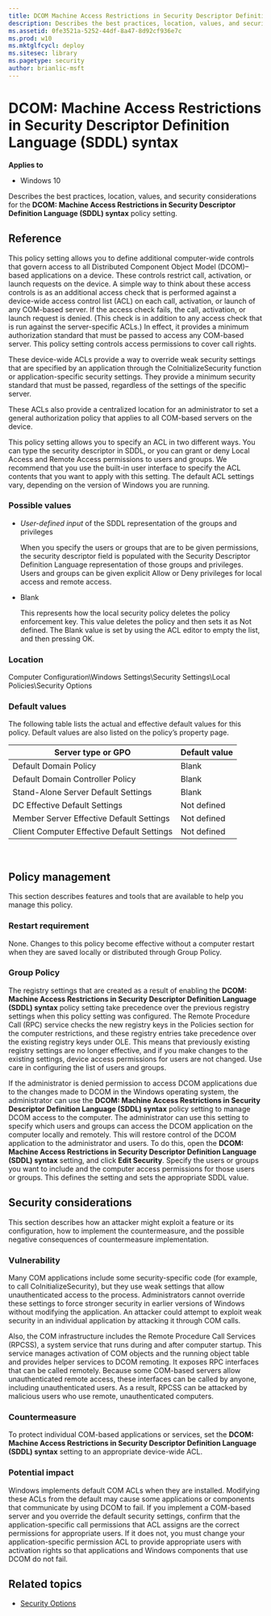 ```yaml
---
title: DCOM Machine Access Restrictions in Security Descriptor Definition Language (SDDL) syntax (Windows 10)
description: Describes the best practices, location, values, and security considerations for the DCOM Machine Access Restrictions in Security Descriptor Definition Language (SDDL) syntax policy setting.
ms.assetid: 0fe3521a-5252-44df-8a47-8d92cf936e7c
ms.prod: w10
ms.mktglfcycl: deploy
ms.sitesec: library
ms.pagetype: security
author: brianlic-msft
---
```


# DCOM: Machine Access Restrictions in Security Descriptor Definition Language (SDDL) syntax

**Applies to**
-   Windows 10

Describes the best practices, location, values, and security considerations for the **DCOM: Machine Access Restrictions in Security Descriptor Definition Language (SDDL) syntax** policy setting.

## Reference

This policy setting allows you to define additional computer-wide controls that govern access to all Distributed Component Object Model (DCOM)–based applications on a device. These controls restrict call, activation, or launch requests on the device. A simple way to think about these access controls is as an additional access check that is performed against a device-wide access control list (ACL) on each call, activation, or launch of any COM-based server. If the access check fails, the call, activation, or launch request is denied. (This check is in addition to any access check that is run against the server-specific ACLs.) In effect, it provides a minimum authorization standard that must be passed to access any COM-based server. This policy setting controls access permissions to cover call rights.

These device-wide ACLs provide a way to override weak security settings that are specified by an application through the CoInitializeSecurity function or application-specific security settings. They provide a minimum security standard that must be passed, regardless of the settings of the specific server.

These ACLs also provide a centralized location for an administrator to set a general authorization policy that applies to all COM-based servers on the device.

This policy setting allows you to specify an ACL in two different ways. You can type the security descriptor in SDDL, or you can grant or deny Local Access and Remote Access permissions to users and groups. We recommend that you use the built-in user interface to specify the ACL contents that you want to apply with this setting. The default ACL settings vary, depending on the version of Windows you are running.

### Possible values

-   *User-defined input* of the SDDL representation of the groups and privileges

    When you specify the users or groups that are to be given permissions, the security descriptor field is populated with the Security Descriptor Definition Language representation of those groups and privileges. Users and groups can be given explicit Allow or Deny privileges for local access and remote access.

-   Blank

    This represents how the local security policy deletes the policy enforcement key. This value deletes the policy and then sets it as Not defined. The Blank value is set by using the ACL editor to empty the list, and then pressing OK.

### Location

Computer Configuration\\Windows Settings\\Security Settings\\Local Policies\\Security Options

### Default values

The following table lists the actual and effective default values for this policy. Default values are also listed on the policy’s property page.

| Server type or GPO | Default value
| - | - |
| Default Domain Policy | Blank |
| Default Domain Controller Policy | Blank | 
| Stand-Alone Server Default Settings | Blank | 
| DC Effective Default Settings | Not defined | 
| Member Server Effective Default Settings | Not defined | 
| Client Computer Effective Default Settings | Not defined | 
 
## Policy management

This section describes features and tools that are available to help you manage this policy.
### Restart requirement

None. Changes to this policy become effective without a computer restart when they are saved locally or distributed through Group Policy.

### Group Policy

The registry settings that are created as a result of enabling the **DCOM: Machine Access Restrictions in Security Descriptor Definition Language (SDDL) syntax** policy setting take precedence over the previous registry settings when this policy setting was configured. The Remote Procedure Call (RPC) service checks the new registry keys in the Policies section for the computer restrictions, and these registry entries take precedence over the existing registry keys under OLE. This means that previously existing registry settings are no longer effective, and if you make changes to the existing settings, device access permissions for users are not changed. Use care in configuring the list of users and groups.

If the administrator is denied permission to access DCOM applications due to the changes made to DCOM in the Windows operating system, the administrator can use the **DCOM: Machine Access Restrictions in Security Descriptor Definition Language (SDDL) syntax** policy setting to manage DCOM access to the computer. The administrator can use this setting to specify which users and groups can access the DCOM application on the computer locally and remotely. This will restore control of the DCOM application to the administrator and users. To do this, open the **DCOM: Machine Access Restrictions in Security Descriptor Definition Language (SDDL) syntax** setting, and click 
**Edit Security**. Specify the users or groups you want to include and the computer access permissions for those users or groups. This defines the setting and sets the appropriate SDDL value.

## Security considerations

This section describes how an attacker might exploit a feature or its configuration, how to implement the countermeasure, and the possible negative consequences of countermeasure implementation.

### Vulnerability

Many COM applications include some security-specific code (for example, to call CoInitializeSecurity), but they use weak settings that allow unauthenticated access to the process. Administrators cannot override these settings to force stronger security in earlier versions of Windows without modifying the application. An attacker could attempt to exploit weak security in an individual application by attacking it through COM calls.

Also, the COM infrastructure includes the Remote Procedure Call Services (RPCSS), a system service that runs during and after computer startup. This service manages activation of COM objects and the running object table and provides helper services to DCOM remoting. It exposes RPC interfaces that can be called remotely. Because some COM-based servers allow unauthenticated remote access, these interfaces can be called by anyone, including unauthenticated users. As a result, RPCSS can be attacked by malicious users who use remote, unauthenticated computers.

### Countermeasure

To protect individual COM-based applications or services, set the **DCOM: Machine Access Restrictions in Security Descriptor Definition Language (SDDL) syntax** setting to an appropriate device-wide ACL.

### Potential impact

Windows implements default COM ACLs when they are installed. Modifying these ACLs from the default may cause some applications or components that communicate by using DCOM to fail. If you implement a COM-based server and you override the default security settings, confirm that the application-specific call permissions that ACL assigns are the correct permissions for appropriate users. If it does not, you must change your application-specific permission ACL to provide appropriate users with activation rights so that applications and Windows components that use DCOM do not fail.

## Related topics

- [Security Options](security-options.md)
 
 
